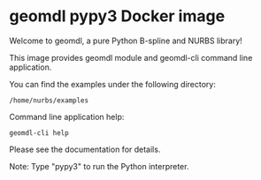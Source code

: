 # geomdl pypy3 Docker image

Welcome to geomdl, a pure Python B-spline and NURBS library!

This image provides geomdl module and geomdl-cli command line application.

You can find the examples under the following directory:

    /home/nurbs/examples

Command line application help:

    geomdl-cli help

Please see the documentation for details.

Note: Type "pypy3" to run the Python interpreter.
